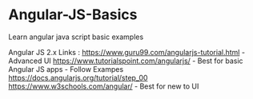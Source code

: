 # Angular-JS-Basics
Learn angular java script basic examples

Angular JS 2.x
Links :
https://www.guru99.com/angularjs-tutorial.html - Advanced UI
https://www.tutorialspoint.com/angularjs/ - Best for basic Angular JS apps - Follow Exampes
https://docs.angularjs.org/tutorial/step_00
https://www.w3schools.com/angular/ - Best for new to UI
